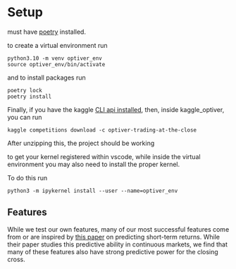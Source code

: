 # Setup

must have [poetry](https://python-poetry.org/) installed.

to create a virtual environment run

```
python3.10 -m venv optiver_env
source optiver_env/bin/activate
```

and to install packages run

```
poetry lock
poetry install
```
Finally, if you have the kaggle [CLI api installed](https://github.com/Kaggle/kaggle-api), then, inside kaggle_optiver, you can run

```
kaggle competitions download -c optiver-trading-at-the-close
```

After unzipping this, the project should be working

to get your kernel registered within vscode, while inside the virtual environment you may also need to install the proper kernel.

To do this run
```
python3 -m ipykernel install --user --name=optiver_env
```
## Features

While we test our own features, many of our most successful features come from or are inspired by [this paper](https://www.nber.org/system/files/working_papers/w30366/w30366.pdf) on predicting short-term returns. While their paper studies this predictive ability in continuous markets, we find that many of these features also have strong predictive power for the closing cross.


